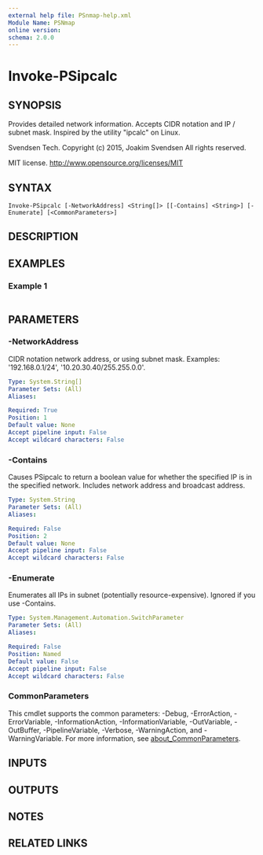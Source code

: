 ```yaml
---
external help file: PSnmap-help.xml
Module Name: PSNmap
online version:
schema: 2.0.0
---
```


# Invoke-PSipcalc

## SYNOPSIS
Provides detailed network information.
Accepts CIDR notation and IP / subnet mask.
Inspired by the utility "ipcalc" on Linux.

Svendsen Tech.
Copyright (c) 2015, Joakim Svendsen
All rights reserved.

MIT license.
http://www.opensource.org/licenses/MIT

## SYNTAX

```
Invoke-PSipcalc [-NetworkAddress] <String[]> [[-Contains] <String>] [-Enumerate] [<CommonParameters>]
```

## DESCRIPTION


## EXAMPLES

### Example 1
```powershell

```



## PARAMETERS

### -NetworkAddress
CIDR notation network address, or using subnet mask.
Examples: '192.168.0.1/24', '10.20.30.40/255.255.0.0'.

```yaml
Type: System.String[]
Parameter Sets: (All)
Aliases:

Required: True
Position: 1
Default value: None
Accept pipeline input: False
Accept wildcard characters: False
```

### -Contains
Causes PSipcalc to return a boolean value for whether the specified IP is in the specified network.
Includes network address and broadcast address.

```yaml
Type: System.String
Parameter Sets: (All)
Aliases:

Required: False
Position: 2
Default value: None
Accept pipeline input: False
Accept wildcard characters: False
```

### -Enumerate
Enumerates all IPs in subnet (potentially resource-expensive).
Ignored if you use -Contains.

```yaml
Type: System.Management.Automation.SwitchParameter
Parameter Sets: (All)
Aliases:

Required: False
Position: Named
Default value: False
Accept pipeline input: False
Accept wildcard characters: False
```

### CommonParameters
This cmdlet supports the common parameters: -Debug, -ErrorAction, -ErrorVariable, -InformationAction, -InformationVariable, -OutVariable, -OutBuffer, -PipelineVariable, -Verbose, -WarningAction, and -WarningVariable. For more information, see [about_CommonParameters](http://go.microsoft.com/fwlink/?LinkID=113216).

## INPUTS

## OUTPUTS

## NOTES

## RELATED LINKS
